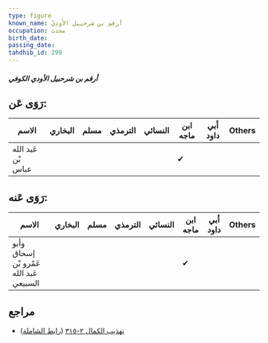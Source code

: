 ```yaml
---
type: figure
known_name: أرقم بن شرحبيل الأَودِيّ
occupation: محدث
birth_date:
passing_date:
tahdhib_id: 299
---
```

##### أرقم بن شرحبيل الأودي الكوفي

## رَوَى عَن:
| الاسم              | البخاري | مسلم | الترمذي | النسائي | ابن ماجه | أبي داود | Others |
| ------------------ | ------- | ---- | ------- | ------- | -------- | -------- | ------ |
| عَبد الله بْن عباس |         |      |         |         | ✔        |          |        |
## رَوَى عَنه:
| الاسم                                   | البخاري | مسلم | الترمذي | النسائي | ابن ماجه | أبي داود | Others |
| --------------------------------------- | ------- | ---- | ------- | ------- | -------- | -------- | ------ |
| وأبو إسحاق عَمْرو بْن عَبد الله السبيعي |         |      |         |         | ✔        |          |        |
## مراجع
- [تهذيب الكمال ٢-٣١٥](obsidian://open?vault=Tahdhib-al-Kamal&file=Figures/٢٩٩-أرقم%20بن%20شرحبيل%20الأودي%20الكوفي) ([رابط الشاملة](https://shamela.ws/book/3722/796))